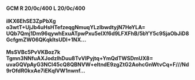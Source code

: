 #### GCM R 20/0c/400 L 20/0c/400
**ilKX6EhSE3ZpPbXg**<br/>**o3wtT+UjJb4uHsHTefzeqgNmuqYLzIbwdtyjN7HeYLA=**<br/>**UQb7Qmj1Dm96qywhExuATpwPxu5elXf6d9LFXFhB/5bYY5c9SjaObJiD8GcfgmZW06QKqkltsUDI+1NX...**<br/><br/>
**MsSVBc5PvVKBoz7k**<br/>**Tgmn3NNfuAXJodzIhDuu8TvVlPyjtq+YmQdTWSDmUX8=**<br/>**uvaGQVpAyG3NCI45cQ8QBNVW+eltndE9zgZtG2AohcGnWtvCq+F///Nd9rOfdR0kxAe7iEKqlVW1nwnf...**